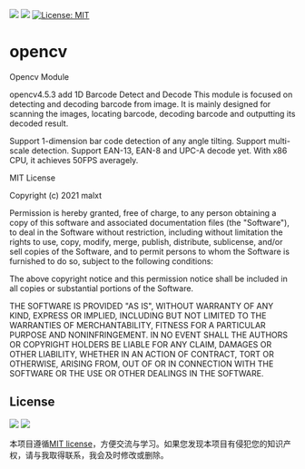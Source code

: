 <a href="https://github.com/malxt/opencv/tree/main/opencv"><img src="https://img.shields.io/badge/version-4.5.3-brightgreen"/></a> <a href="https://blog.csdn.net/SportHappy/article/details/116745415"><img src="https://img.shields.io/badge/Build-%E2%88%9A-brightgreen"></a>  [![License: MIT](https://img.shields.io/badge/License-MIT-blue.svg)](https://opensource.org/licenses/MIT)
# opencv
Opencv Module

opencv4.5.3 
add
1D Barcode Detect and Decode
This module is focused on detecting and decoding barcode from image. It is mainly designed for scanning the images, locating barcode, decoding barcode and outputting its decoded result.

Support 1-dimension bar code detection of any angle tilting.
Support multi-scale detection.
Support EAN-13, EAN-8 and UPC-A decode yet.
With x86 CPU, it achieves 50FPS averagely.

MIT License

Copyright (c) 2021 malxt

Permission is hereby granted, free of charge, to any person obtaining a copy
of this software and associated documentation files (the "Software"), to deal
in the Software without restriction, including without limitation the rights
to use, copy, modify, merge, publish, distribute, sublicense, and/or sell
copies of the Software, and to permit persons to whom the Software is
furnished to do so, subject to the following conditions:

The above copyright notice and this permission notice shall be included in all
copies or substantial portions of the Software.

THE SOFTWARE IS PROVIDED "AS IS", WITHOUT WARRANTY OF ANY KIND, EXPRESS OR
IMPLIED, INCLUDING BUT NOT LIMITED TO THE WARRANTIES OF MERCHANTABILITY,
FITNESS FOR A PARTICULAR PURPOSE AND NONINFRINGEMENT. IN NO EVENT SHALL THE
AUTHORS OR COPYRIGHT HOLDERS BE LIABLE FOR ANY CLAIM, DAMAGES OR OTHER
LIABILITY, WHETHER IN AN ACTION OF CONTRACT, TORT OR OTHERWISE, ARISING FROM,
OUT OF OR IN CONNECTION WITH THE SOFTWARE OR THE USE OR OTHER DEALINGS IN THE
SOFTWARE.

## License
<a href="LICENSE"><img src="https://img.shields.io/github/license/fstudio/clangbuilder.svg"></a>
<a href="https://996.icu"><img src="https://img.shields.io/badge/link-996.icu-red.svg"></a>

本项目遵循[MIT license](/LICENSE)，方便交流与学习。如果您发现本项目有侵犯您的知识产权，请与我取得联系，我会及时修改或删除。

